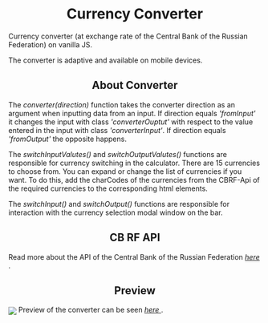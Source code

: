<h1 align='center'> Currency Converter </h1>
Currency converter (at exchange rate of the Central Bank of the Russian Federation) on vanilla JS.

The converter is adaptive and available on mobile devices.

<h2 align='center'> About Converter </h2>

The <i> converter(direction) </i> function takes the converter direction as an argument when inputting data from an input. If direction equals <i> 'fromInput' </i> it changes the input with class <i> 'converterOuptut' </i> with respect to the value entered in the input with class <i> 'converterInput'</i>. If direction equals <i> 'fromOutput' </i> the opposite happens.

The <i> switchInputValutes() </i> and <i> switchOutputValutes() </i> functions are responsible for currency switching in the calculator. There are 15 currencies to choose from. You can expand or change the list of currencies if you want. To do this, add the charCodes of the currencies from the CBRF-Api of the required currencies to the corresponding html elements. 

The <i> switchInput() </i> and <i> switchOutput() </i> functions are responsible for interaction with the currency selection modal window on the bar.

<h2 align='center'> CB RF API </h2>
Read more about the API of the Central Bank of the Russian Federation <a href='https://www.cbr-xml-daily.ru/'> <i> here </i> </a>.

<h2 align='center'> Preview </h2>
<img src='https://i.ibb.co/qx5BTNK/Uo-L1-JKIxk-SQ.jpg' align='center'>
Preview of the converter can be seen <a href='https://zloishavrin.github.io/Currency-Converter/converter.html'> <i> here </i> </a>.
